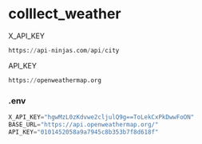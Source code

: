# colllect_weather

X_API_KEY 
```python
https://api-ninjas.com/api/city
```

API_KEY 
```python
https://openweathermap.org
```
### .env
```python
X_API_KEY="hgwMzL0zKdvwe2cljulQ9g==ToLekCxPkDwwFoON"
BASE_URL="https://api.openweathermap.org/"
API_KEY="0101452058a9a7945c8b353b7f8d618f"
```